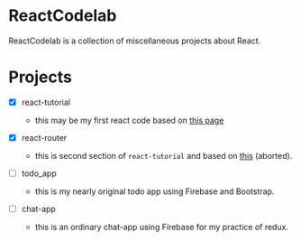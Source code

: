 # ReactCodelab
ReactCodelab is a collection of miscellaneous projects about React.

# Projects
- [x] react-tutorial
    - this may be my first react code based on [this page](https://qiita.com/TsutomuNakamura/items/72d8cf9f07a5a30be048)

- [x] react-router
    - this is second section of `react-tutorial` and based on [this](https://qiita.com/TsutomuNakamura/items/34a7339a05bb5fd697f2) (aborted).

- [ ] todo_app
    - this is my nearly original todo app using Firebase and Bootstrap.

- [ ] chat-app
    - this is an ordinary chat-app using Firebase for my practice of redux.